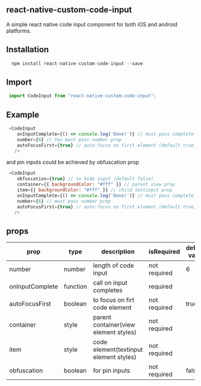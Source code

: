 ## react-native-custom-code-input

A simple react native code input component for both iOS and android platforms.

## Installation

```js
  npm install react-native-custom-code-input --save
```

## Import
```js
 import CodeInput from "react-native-custom-code-input";
```

## Example

```js
 <CodeInput
    onInputComplete={() => console.log('Done!')} // must pass complete prop
    number={6} // You must pass number prop
    autoFocusFirst={true} // auto-focus on first element (default true)
   />
```


and pin inputs could be achieved by obfuscation prop

```js
 <CodeInput
    obfuscation={true} // to hide input (default false)
    container={{ backgroundColor: "#fff" }} // parent view prop
    item={{ backgroundColor: "#fff" }} // child textinput prop
    onInputComplete={() => console.log('Done!')} // must pass complete prop
    number={6} // must pass number prop
    autoFocusFirst={true} // auto-focus on first element (default true)
   />
```

## props

| prop              | type                      | description                       | isRequired   | default value |
| ----------------- | ------------------------- | --------------------------------- | ------------ | ------------ |
| number            | number                    | length of code input              | not required | 6       |
| onInputComplete   | function                  | call on input completes           | required     |        |
| autoFocusFirst    | boolean                   | to focus on firt code element                    | not required| true |
| container         | style                     | parent container(view element styles) | not required | |
| item              | style                     | code element(textinput element styles)| not required|  |
| obfuscation       | boolean                   | for pin inputs                    | not required| false |
